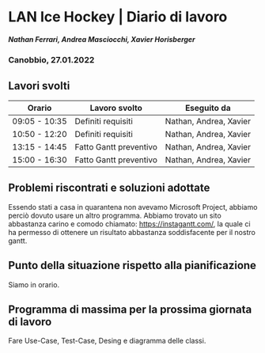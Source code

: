 # LAN Ice Hockey | Diario di lavoro
##### Nathan Ferrari, Andrea Masciocchi, Xavier Horisberger
### Canobbio, 27.01.2022

## Lavori svolti

| Orario | Lavoro svolto | Eseguito da |
|-|-|-|
| 09:05 - 10:35 | Definiti requisiti | Nathan, Andrea, Xavier |
| 10:50 - 12:20 | Definiti requisiti | Nathan, Andrea, Xavier |
| 13:15 - 14:45 | Fatto Gantt preventivo | Nathan, Andrea, Xavier |
| 15:00 - 16:30 | Fatto Gantt preventivo | Nathan, Andrea, Xavier |

##  Problemi riscontrati e soluzioni adottate
Essendo stati a casa in quarantena non avevamo Microsoft Project, abbiamo perciò dovuto usare un altro programma. Abbiamo trovato un sito abbastanza carino e comodo chiamato: https://instagantt.com/, la quale ci ha permesso di ottenere un risultato abbastanza soddisfacente per il nostro gantt.

##  Punto della situazione rispetto alla pianificazione
Siamo in orario.

## Programma di massima per la prossima giornata di lavoro
Fare Use-Case, Test-Case, Desing e diagramma delle classi.
